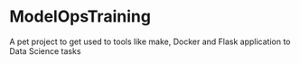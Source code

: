 # ModelOpsTraining
A pet project to get used to tools like make, Docker and Flask application to Data Science tasks
